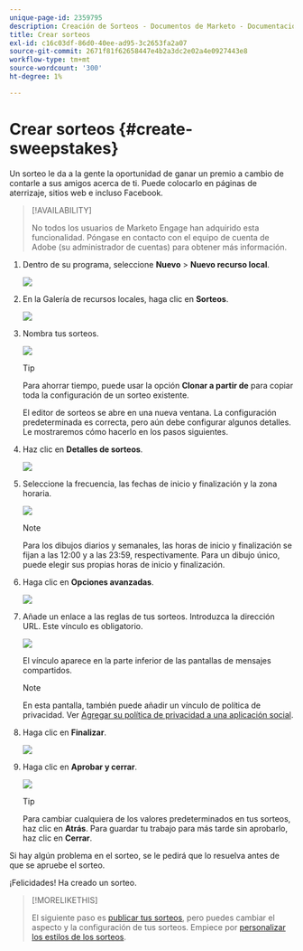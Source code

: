 ```yaml
---
unique-page-id: 2359795
description: Creación de Sorteos - Documentos de Marketo - Documentación del producto
title: Crear sorteos
exl-id: c16c03df-86d0-40ee-ad95-3c2653fa2a07
source-git-commit: 2671f81f62658447e4b2a3dc2e02a4e0927443e8
workflow-type: tm+mt
source-wordcount: '300'
ht-degree: 1%

---
```


# Crear sorteos {#create-sweepstakes}

Un sorteo le da a la gente la oportunidad de ganar un premio a cambio de contarle a sus amigos acerca de ti. Puede colocarlo en páginas de aterrizaje, sitios web e incluso Facebook.

>[!AVAILABILITY]
>
>No todos los usuarios de Marketo Engage han adquirido esta funcionalidad. Póngase en contacto con el equipo de cuenta de Adobe (su administrador de cuentas) para obtener más información.

1. Dentro de su programa, seleccione **Nuevo** > **Nuevo recurso local**.

   ![](assets/image2014-9-25-17-3a29-3a20.png)

1. En la Galería de recursos locales, haga clic en **Sorteos**.

   ![](assets/image2014-9-25-17-3a29-3a31.png)

1. Nombra tus sorteos.

   ![](assets/image2014-9-25-17-3a29-3a50.png)

   >[!TIP]
   >
   >Para ahorrar tiempo, puede usar la opción **Clonar a partir de** para copiar toda la configuración de un sorteo existente.

   El editor de sorteos se abre en una nueva ventana. La configuración predeterminada es correcta, pero aún debe configurar algunos detalles. Le mostraremos cómo hacerlo en los pasos siguientes.

1. Haz clic en **Detalles de sorteos**.

   ![](assets/image2014-9-25-17-3a32-3a37.png)

1. Seleccione la frecuencia, las fechas de inicio y finalización y la zona horaria.

   ![](assets/image2014-9-25-17-3a32-3a43.png)

   >[!NOTE]
   >
   >Para los dibujos diarios y semanales, las horas de inicio y finalización se fijan a las 12:00 y a las 23:59, respectivamente. Para un dibujo único, puede elegir sus propias horas de inicio y finalización.

1. Haga clic en **Opciones avanzadas**.

   ![](assets/image2014-9-25-17-3a33-3a19.png)

1. Añade un enlace a las reglas de tus sorteos. Introduzca la dirección URL. Este vínculo es obligatorio.

   ![](assets/image2014-9-25-17-3a33-3a30.png)

   El vínculo aparece en la parte inferior de las pantallas de mensajes compartidos.

   >[!NOTE]
   >
   >En esta pantalla, también puede añadir un vínculo de política de privacidad. Ver [Agregar su política de privacidad a una aplicación social](/help/marketo/product-docs/demand-generation/social/social-functions/add-your-privacy-policy-to-a-social-app.md).

1. Haga clic en **Finalizar**.

   ![](assets/image2014-9-25-17-3a34-3a2.png)

1. Haga clic en **Aprobar y cerrar**.

   ![](assets/image2014-9-25-17-3a34-3a15.png)

   >[!TIP]
   >
   >Para cambiar cualquiera de los valores predeterminados en tus sorteos, haz clic en **Atrás**. Para guardar tu trabajo para más tarde sin aprobarlo, haz clic en **Cerrar**.

Si hay algún problema en el sorteo, se le pedirá que lo resuelva antes de que se apruebe el sorteo.

¡Felicidades! Ha creado un sorteo.

>[!MORELIKETHIS]
>
>El siguiente paso es [publicar tus sorteos](/help/marketo/product-docs/demand-generation/social/sweepstakes/publish-a-sweepstakes.md), pero puedes cambiar el aspecto y la configuración de tus sorteos. Empiece por [personalizar los estilos de los sorteos](/help/marketo/product-docs/demand-generation/social/sweepstakes/customize-sweepstakes-styles.md).

